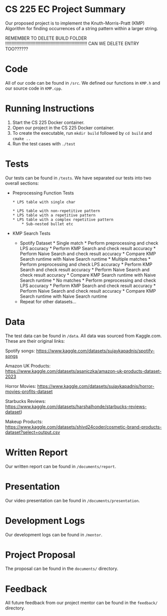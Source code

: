 # CS 225 EC Project Summary
Our proposed project is to implement the Knuth-Morris-Pratt (KMP) Algorithm for finding occurrences of a string pattern within a larger string.

REMEMBER TO DELETE BUILD FOLDER !!!!!!!!!!!!!!!!!!!!!!!!!!!!!!!!!!!!!!!!!!!!!!!!!!!!!!!!!!!!!!!!!
CAN WE DELETE ENTRY TOO??????

# Code

All of our code can be found in `/src`. We defined our functions in `KMP.h` and our source code in `KMP.cpp`.

# Running Instructions

1. Start the CS 225 Docker container.
2. Open our project in the CS 225 Docker container.
3. To create the executable, run `mkdir build` followed by `cd build` and `cmake ..`
4. Run the test cases with `./test`


# Tests

Our tests can be found in `/tests`. We have separated our tests into two overall sections:

* Preprocessing Function Tests
  
      * LPS table with single char
  
      * LPS table with non-repetitive pattern
      * LPS table with a repetitive pattern
      * LPS table with a complex repetitive pattern
          * Sub-nested bullet etc
* KMP Search Tests
    * Spotify Dataset
          * Single match
              * Perform preprocessing and check LPS accuracy
              * Perform KMP Search and check result accuracy
              * Perform Naive Search and check result accuracy
              * Compare KMP Search runtime with Naive Search runtime
          * Multiple matches
              * Perform preprocessing and check LPS accuracy
              * Perform KMP Search and check result accuracy
              * Perform Naive Search and check result accuracy
              * Compare KMP Search runtime with Naive Search runtime
          * No matches
              * Perform preprocessing and check LPS accuracy
              * Perform KMP Search and check result accuracy
              * Perform Naive Search and check result accuracy
              * Compare KMP Search runtime with Naive Search runtime
    * Repeat for other datasets...
  

# Data 

The test data can be found in `/data`. All data was sourced from Kaggle.com. These are their original links:

Spotify songs: https://www.kaggle.com/datasets/sujaykapadnis/spotify-songs

Amazon UK Products: https://www.kaggle.com/datasets/asaniczka/amazon-uk-products-dataset-2023

Horror Movies: https://www.kaggle.com/datasets/sujaykapadnis/horror-movies-profits-dataset

Starbucks Reviews: https://www.kaggle.com/datasets/harshalhonde/starbucks-reviews-dataset)

Makeup Products: https://www.kaggle.com/datasets/shivd24coder/cosmetic-brand-products-dataset?select=output.csv


# Written Report

Our written report can be found in `/documents/report`. 


# Presentation

Our video presentation can be found in `/documents/presentation`. 


# Development Logs

Our development logs can be found in `/mentor`.


# Project Proposal
The proposal can be found in the `documents/` directory.

# Feedback
All future feedback from our project mentor can be found in the `feedback/` directory.

